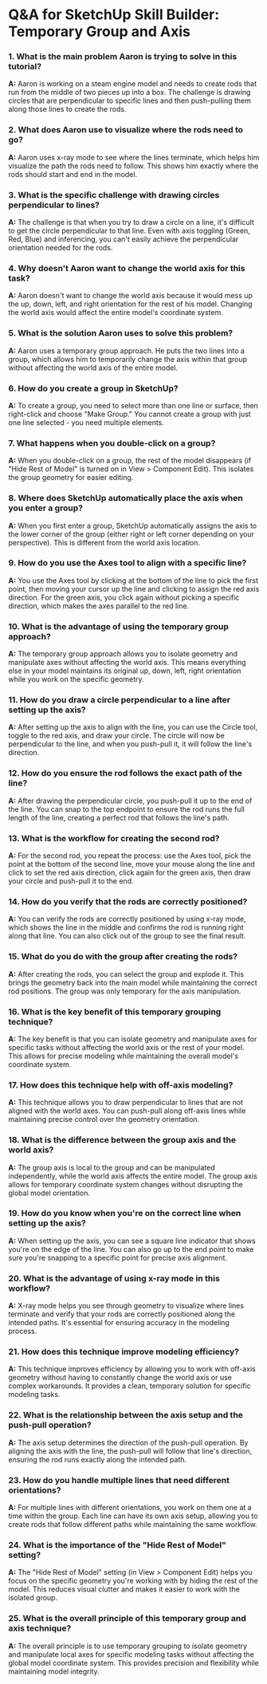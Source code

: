 # Q&A for SketchUp Skill Builder: Temporary Group and Axis

### 1. What is the main problem Aaron is trying to solve in this tutorial?

**A:** Aaron is working on a steam engine model and needs to create rods that run from the middle of two pieces up into a box. The challenge is drawing circles that are perpendicular to specific lines and then push-pulling them along those lines to create the rods.

### 2. What does Aaron use to visualize where the rods need to go?

**A:** Aaron uses x-ray mode to see where the lines terminate, which helps him visualize the path the rods need to follow. This shows him exactly where the rods should start and end in the model.

### 3. What is the specific challenge with drawing circles perpendicular to lines?

**A:** The challenge is that when you try to draw a circle on a line, it's difficult to get the circle perpendicular to that line. Even with axis toggling (Green, Red, Blue) and inferencing, you can't easily achieve the perpendicular orientation needed for the rods.

### 4. Why doesn't Aaron want to change the world axis for this task?

**A:** Aaron doesn't want to change the world axis because it would mess up the up, down, left, and right orientation for the rest of his model. Changing the world axis would affect the entire model's coordinate system.

### 5. What is the solution Aaron uses to solve this problem?

**A:** Aaron uses a temporary group approach. He puts the two lines into a group, which allows him to temporarily change the axis within that group without affecting the world axis of the entire model.

### 6. How do you create a group in SketchUp?

**A:** To create a group, you need to select more than one line or surface, then right-click and choose "Make Group." You cannot create a group with just one line selected - you need multiple elements.

### 7. What happens when you double-click on a group?

**A:** When you double-click on a group, the rest of the model disappears (if "Hide Rest of Model" is turned on in View > Component Edit). This isolates the group geometry for easier editing.

### 8. Where does SketchUp automatically place the axis when you enter a group?

**A:** When you first enter a group, SketchUp automatically assigns the axis to the lower corner of the group (either right or left corner depending on your perspective). This is different from the world axis location.

### 9. How do you use the Axes tool to align with a specific line?

**A:** You use the Axes tool by clicking at the bottom of the line to pick the first point, then moving your cursor up the line and clicking to assign the red axis direction. For the green axis, you click again without picking a specific direction, which makes the axes parallel to the red line.

### 10. What is the advantage of using the temporary group approach?

**A:** The temporary group approach allows you to isolate geometry and manipulate axes without affecting the world axis. This means everything else in your model maintains its original up, down, left, right orientation while you work on the specific geometry.

### 11. How do you draw a circle perpendicular to a line after setting up the axis?

**A:** After setting up the axis to align with the line, you can use the Circle tool, toggle to the red axis, and draw your circle. The circle will now be perpendicular to the line, and when you push-pull it, it will follow the line's direction.

### 12. How do you ensure the rod follows the exact path of the line?

**A:** After drawing the perpendicular circle, you push-pull it up to the end of the line. You can snap to the top endpoint to ensure the rod runs the full length of the line, creating a perfect rod that follows the line's path.

### 13. What is the workflow for creating the second rod?

**A:** For the second rod, you repeat the process: use the Axes tool, pick the point at the bottom of the second line, move your mouse along the line and click to set the red axis direction, click again for the green axis, then draw your circle and push-pull it to the end.

### 14. How do you verify that the rods are correctly positioned?

**A:** You can verify the rods are correctly positioned by using x-ray mode, which shows the line in the middle and confirms the rod is running right along that line. You can also click out of the group to see the final result.

### 15. What do you do with the group after creating the rods?

**A:** After creating the rods, you can select the group and explode it. This brings the geometry back into the main model while maintaining the correct rod positions. The group was only temporary for the axis manipulation.

### 16. What is the key benefit of this temporary grouping technique?

**A:** The key benefit is that you can isolate geometry and manipulate axes for specific tasks without affecting the world axis or the rest of your model. This allows for precise modeling while maintaining the overall model's coordinate system.

### 17. How does this technique help with off-axis modeling?

**A:** This technique allows you to draw perpendicular to lines that are not aligned with the world axes. You can push-pull along off-axis lines while maintaining precise control over the geometry orientation.

### 18. What is the difference between the group axis and the world axis?

**A:** The group axis is local to the group and can be manipulated independently, while the world axis affects the entire model. The group axis allows for temporary coordinate system changes without disrupting the global model orientation.

### 19. How do you know when you're on the correct line when setting up the axis?

**A:** When setting up the axis, you can see a square line indicator that shows you're on the edge of the line. You can also go up to the end point to make sure you're snapping to a specific point for precise axis alignment.

### 20. What is the advantage of using x-ray mode in this workflow?

**A:** X-ray mode helps you see through geometry to visualize where lines terminate and verify that your rods are correctly positioned along the intended paths. It's essential for ensuring accuracy in the modeling process.

### 21. How does this technique improve modeling efficiency?

**A:** This technique improves efficiency by allowing you to work with off-axis geometry without having to constantly change the world axis or use complex workarounds. It provides a clean, temporary solution for specific modeling tasks.

### 22. What is the relationship between the axis setup and the push-pull operation?

**A:** The axis setup determines the direction of the push-pull operation. By aligning the axis with the line, the push-pull will follow that line's direction, ensuring the rod runs exactly along the intended path.

### 23. How do you handle multiple lines that need different orientations?

**A:** For multiple lines with different orientations, you work on them one at a time within the group. Each line can have its own axis setup, allowing you to create rods that follow different paths while maintaining the same workflow.

### 24. What is the importance of the "Hide Rest of Model" setting?

**A:** The "Hide Rest of Model" setting (in View > Component Edit) helps you focus on the specific geometry you're working with by hiding the rest of the model. This reduces visual clutter and makes it easier to work with the isolated group.

### 25. What is the overall principle of this temporary group and axis technique?

**A:** The overall principle is to use temporary grouping to isolate geometry and manipulate local axes for specific modeling tasks without affecting the global model coordinate system. This provides precision and flexibility while maintaining model integrity.
